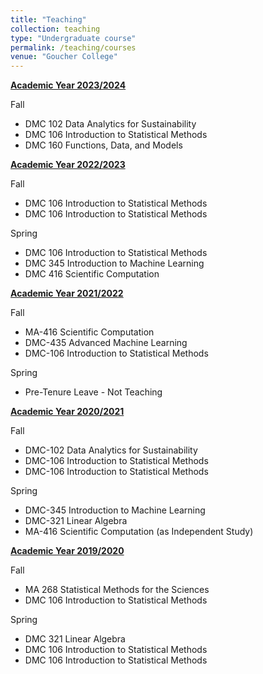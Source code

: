 ```yaml
---
title: "Teaching"
collection: teaching
type: "Undergraduate course"
permalink: /teaching/courses
venue: "Goucher College"
---
```


<b><u>Academic Year 2023/2024</u></b>

Fall
* DMC 102 Data Analytics for Sustainability 
* DMC 106 Introduction to Statistical Methods
* DMC 160 Functions, Data, and Models

<b><u>Academic Year 2022/2023</u></b>

Fall
* DMC 106 Introduction to Statistical Methods
* DMC 106 Introduction to Statistical Methods

Spring
* DMC 106 Introduction to Statistical Methods
* DMC 345 Introduction to Machine Learning
* DMC 416 Scientific Computation

<b><u>Academic Year 2021/2022</u></b>

Fall 
* MA-416 Scientific Computation
* DMC-435 Advanced Machine Learning
* DMC-106 Introduction to Statistical Methods

Spring
* Pre-Tenure Leave - Not Teaching

<b><u>Academic Year 2020/2021</u></b>

Fall
* DMC-102 Data Analytics for Sustainability
* DMC-106 Introduction to Statistical Methods
* DMC-106 Introduction to Statistical Methods

Spring
* DMC-345 Introduction to Machine Learning
* DMC-321 Linear Algebra
* MA-416 Scientific Computation (as Independent Study)

<b><u>Academic Year 2019/2020</u></b>

Fall
* MA 268 Statistical Methods for the Sciences
* DMC 106 Introduction to Statistical Methods

Spring
* DMC 321 Linear Algebra
* DMC 106 Introduction to Statistical Methods
* DMC 106 Introduction to Statistical Methods

